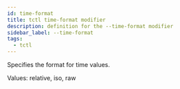 ```yaml
---
id: time-format
title: tctl time-format modifier
description: definition for the --time-format modifier
sidebar_label: --time-format
tags:
  - tctl
---
```


Specifies the format for time values.

Values: relative, iso, raw
